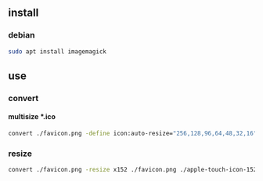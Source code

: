 ## install

### debian

```sh
sudo apt install imagemagick
```

## use

### convert

#### multisize \*.ico

```sh
convert ./favicon.png -define icon:auto-resize="256,128,96,64,48,32,16" ./favicon.ico
```

### resize

```sh
convert ./favicon.png -resize x152 ./favicon.png ./apple-touch-icon-152x152.png
```

